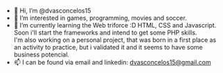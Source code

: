 - 👋 Hi, I’m @dvasconcelos15
- 👀 I’m interested in games, programming, movies and soccer.
- 🌱 I’m currently learning the Web triforce :D HTML, CSS and Javascript. Soon i'll start the frameworks and intend to get some PHP skills.<br>
I'm also working on a personal project, that was born in a first place as an activity to practice, but i validated it and it seems to have some business potencial.
- 📫 I can be found via email and linkedin: dvasconcelos15@gmail.com

<!---
dvasconcelos15/dvasconcelos15 is a ✨ special ✨ repository because its `README.md` (this file) appears on your GitHub profile.
You can click the Preview link to take a look at your changes.
--->
